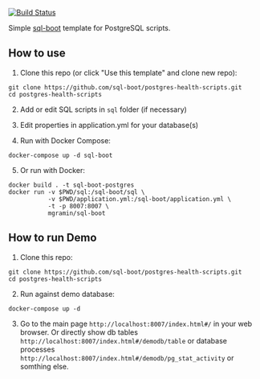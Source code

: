 [![Build Status](https://travis-ci.org/sql-boot/postgres-health-scripts.svg?branch=master)](https://travis-ci.org/sql-boot/postgres-health-scripts)

Simple [sql-boot](https://github.com/CrocInc/sql-boot) template for PostgreSQL scripts.

## How to use

1. Clone this repo (or click "Use this template" and clone new repo):
```
git clone https://github.com/sql-boot/postgres-health-scripts.git
cd postgres-health-scripts
```

2. Add or edit SQL scripts in `sql` folder (if necessary)

3. Edit properties in application.yml for your database(s)

4. Run with Docker Compose:
```
docker-compose up -d sql-boot
```

5. Or run with Docker:
```
docker build . -t sql-boot-postgres
docker run -v $PWD/sql:/sql-boot/sql \
           -v $PWD/application.yml:/sql-boot/application.yml \
           -t -p 8007:8007 \
           mgramin/sql-boot
```



## How to run Demo

1. Clone this repo:
```
git clone https://github.com/sql-boot/postgres-health-scripts.git
cd postgres-health-scripts
```

2. Run against demo database:
```
docker-compose up -d
```

3. Go to the main page `http://localhost:8007/index.html#/` in your web browser.
Or directly show db tables `http://localhost:8007/index.html#/demodb/table` or database processes `http://localhost:8007/index.html#/demodb/pg_stat_activity` or somthing else.
